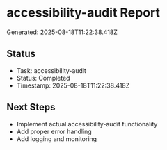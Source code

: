 # accessibility-audit Report

Generated: 2025-08-18T11:22:38.418Z

## Status
- Task: accessibility-audit
- Status: Completed
- Timestamp: 2025-08-18T11:22:38.418Z

## Next Steps
- Implement actual accessibility-audit functionality
- Add proper error handling
- Add logging and monitoring
